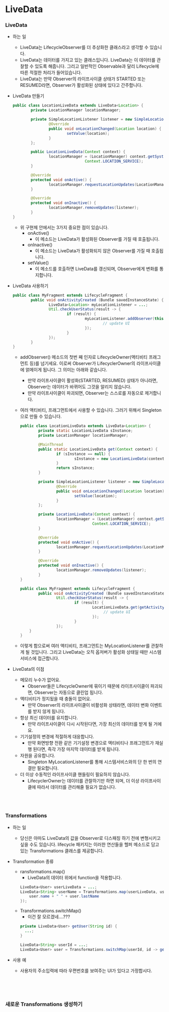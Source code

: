 # LiveData

### LiveData
- 하는 일
	- LiveData는 LifecycleObserver를 더 추상화한 클래스라고 생각할 수 있습니다.
	- LiveData는 데이터를 가지고 있는 클래스입니다. LiveData는 이 데이터를 관찰할 수 있도록 해줍니다. 그리고 일반적인 Observable과 달리 Lifecycle에 따른 적절한 처리가 들어있습니다.
	- LiveData는 만약 Observer의 라이프사이클 상태가 STARTED 또는 RESUMED라면, Observer가 활성화된 상태에 있다고 간주합니다.
	
- LiveData 만들기
	```java
	public class LocationLiveData extends LiveData<Location> {
			private LocationManager locationManager;

			private SimpleLocationListener listener = new SimpleLocationListener() {
					@Override
					public void onLocationChanged(Location location) {
							setValue(location);
					}
			};

			public LocationLiveData(Context context) {
					locationManager = (LocationManager) context.getSystemService(
									Context.LOCATION_SERVICE);
			}

			@Override
			protected void onActive() {
					locationManager.requestLocationUpdates(LocationManager.GPS_PROVIDER, 0, 0, listener);
			}

			@Override
			protected void onInactive() {
					locationManager.removeUpdates(listener);
			}
	}
	```

	- 위 구현체 안에서는 3가지 중요한 점이 있습니다.
		- onActive()
			- 이 메소드는 LiveData가 활성화된 Observer를 가질 때 호출됩니다.
		- onInactive()
			- 이 메소드는 LiveData가 활성화되지 않은 Observer를 가질 때 호출됩니다.
		- setValue()
			- 이 메소드를 호출하면 LiveData를 갱신되며, Observer에게 변화를 통지합니다.

- LiveData 사용하기		
	```java
	public class MyFragment extends LifecycleFragment {
			public void onActivityCreated (Bundle savedInstanceState) {
					LiveData<Location> myLocationListener = ...;
					Util.checkUserStatus(result -> {
							if (result) {
									myLocationListener.addObserver(this, location -> {
											// update UI
									});
							}
					});
			}
	}
	```
	- addObserver() 메소드의 첫번 째 인자로 LifecycleOwner(액티비티 프래그먼트 등)를 넘기세요. 이로써 Observer가 LifecyclerOwner의 라이프사이클에 얽메이게 됩니다. 그 의미는 아래와 같습니다.
		- 만약 라이프사이클이 활성화(STARTED, RESUMED) 상태가 아니라면, Observer는 데이터가 바뀌어도 그것을 알리지 않습니다.
		- 만약 라이프사이클이 파괴되면, Observer는 스스로를 자동으로 제거합니다.

	- 여러 액티비티, 프래그먼트에서 사용할 수 있습니다. 그러기 위해서 Singleton으로 만들 수 있습니다.
		```java
		public class LocationLiveData extends LiveData<Location> {
				private static LocationLiveData sInstance;
				private LocationManager locationManager;

				@MainThread
				public static LocationLiveData get(Context context) {
						if (sInstance == null) {
								sInstance = new LocationLiveData(context.getApplicationContext());
						}
						return sInstance;
				}

				private SimpleLocationListener listener = new SimpleLocationListener() {
						@Override
						public void onLocationChanged(Location location) {
								setValue(location);
						}
				};

				private LocationLiveData(Context context) {
						locationManager = (LocationManager) context.getSystemService(
										Context.LOCATION_SERVICE);
				}

				@Override
				protected void onActive() {
						locationManager.requestLocationUpdates(LocationManager.GPS_PROVIDER, 0, 0, listener);
				}

				@Override
				protected void onInactive() {
						locationManager.removeUpdates(listener);
				}
		}
		
		public class MyFragment extends LifecycleFragment {
				public void onActivityCreated (Bundle savedInstanceState) {
						Util.checkUserStatus(result -> {
								if (result) {
										LocationLiveData.get(getActivity()).observe(this, location -> {
											 // update UI
										});
								}
						});
			}
		}
		```
	- 이렇게 함으로써 여러 액티비티, 프래그먼트는 MyLocationListener를 관찰하게 될 것입니다. 그리고 LiveData는 오직 옵저버가 활성화 상태일 때만 시스템 서비스에 접근합니다.
	
- LiveData의 이점
	- 메모리 누수가 없어요.
		- Observer들은 LifecycleOwner에 묶이기 때문에 라이프사이클이 파괴되면, Observer는 자동으로 클린업 됩니다.
	- 액티비티가 정지됬을 때 충돌이 없어요.
		- 만약 Observer의 라이프사이클이 비활성화 상태라면, 데이터 변화 이벤트를 받지 않게 됩니다. 
	- 항상 최신 데이터를 유지합니다.
		- 만약 라이프사이클이 다시 시작된다면, 가장 최신의 데이터를 받게 될 거에요.
	- 기기설정의 변경에 적절하게 대응합니다.
		- 만약 화면방향 전환 같은 기기설정 변경으로 액티비티나 프래그먼트가 재실행 된다면, 즉각 가장 마지막 데이터를 받게 됩니다.
	- 자원을 공유합니다.
		- Singleton MyLocationListener를 통해 시스템서비스와의 단 한 번의 연결만 필요합니다.
	- 더 이상 수동적인 라이프사이클 핸들링이 필요하지 않습니다.
		- LifecyclerOwner는 데이터를 관찰하기만 하면 되며, 더 이상 라이프사이클에 따라서 데이터를 관리해줄 필요가 없습니다.

<br>
<br>

### Transformations
- 하는 일
	- 당신은 아마도 LiveData의 값을 Observer로 디스패칭 하기 전에 변형시키고 싶을 수도 있습니다. lifecycle 패키지는 이러한 연산들을 헬퍼 메소드로 담고 있는 Transformations 클래스를 제공합니다.

- Transformation 종류
	- ransformations.map()
		- LiveData의 데이터 위에서 function을 적용합니다.
		```java
		LiveData<User> userLiveData = ...;
		LiveData<String> userName = Transformations.map(userLiveData, user -> {
		    user.name + " " + user.lastName
		});
		```
	- Transformations.switchMap()	
		- 이건 잘 모르겠네....??? 
		```java
		private LiveData<User> getUser(String id) {
		  ...;
		}

		LiveData<String> userId = ...;
		LiveData<User> user = Transformations.switchMap(userId, id -> getUser(id) );
		```
		
- 사용 예
	- 사용자의 주소입력에 따라 우편번호를 보여주는 UI가 있다고 가정합시다.
		```ㅓㅁㅍㅁ

<br>
<br>

### 새로운 Transformations 생성하기
